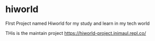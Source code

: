 # hiworld
FIrst Project named Hiworld for my study and learn in my tech world

THis is the maintain project
https://hiworld-project.inimaul.repl.co/

